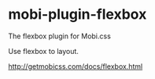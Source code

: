 # mobi-plugin-flexbox

The flexbox plugin for Mobi.css

Use flexbox to layout.

http://getmobicss.com/docs/flexbox.html
